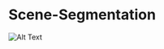 # Scene-Segmentation

![Alt Text](https://github.com/ShraddhaG16/Scene-Segmentation/tree/main/images/Report1.png)
